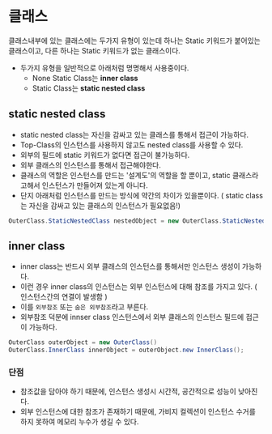 

# 클래스
클래스내부에 있는 클래스에는 두가지 유형이 있는데 하나는 Static 키워드가 붙어있는 클래스이고, 다른 하나는 Static 키워드가 없는 클래스이다.
- 두가지 유형을 일반적으로 아래처럼 명명해서 사용중이다.
  - None Static Class는 **inner class**
  - Static Class는 **static nested class**

## static nested class
- static nested class는 자신을 감싸고 있는 클래스를 통해서 접근이 가능하다.
- Top-Class의 인스턴스를 사용하지 않고도 nested class를 사용할 수 있다.
- 외부의 필드에 static 키워드가 없다면 접근이 불가능하다.
- 외부 클래스의 인스턴스를 통해서 접근해야한다.
- 클래스의 역할은 인스턴스를 만드는 '설계도'의 역할을 할 뿐이고, static 클래스라고해서 인스턴스가 만들어져 있는게 아니다.
- 단지 아래처럼 인스턴스를 만드는 방식에 약간의 차이가 있을뿐이다. ( static class는 자신을 감싸고 있는 클래스의 인스턴스가 필요없음!)
```java
OuterClass.StaticNestedClass nestedObject = new OuterClass.StaticNestedClass();
```
## inner class
- inner class는 반드시 외부 클래스의 인스턴스를 통해서만 인스턴스 생성이 가능하다.
- 이런 경우 inner class의 인스턴스는 외부 인스턴스에 대해 참조를 가지고 있다. ( 인스턴스간의 연결이 발생함 )
- 이를 `외부참조` 또는 `숨은 외부참조`라고 부른다.
- 외부참조 덕분에 innser class 인스턴스에서 외부 클래스의 인스턴스 필드에 접근이 가능하다.
```java
OuterClass outerObject = new OuterClass()
OuterClass.InnerClass innerObject = outerObject.new InnerClass();
```
### 단점
- 참조값을 담아야 하기 때문에, 인스턴스 생성시 시간적, 공간적으로 성능이 낮아진다.
- 외부 인스턴스에 대한 참조가 존재하기 때문에, 가비지 컬렉션이 인스턴스 수거를 하지 못하여 메모리 누수가 생길 수 있다.

